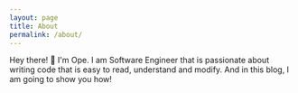 ```yaml
---
layout: page
title: About
permalink: /about/
---
```


Hey there! 👋 I'm Ope. I am Software Engineer that is passionate about writing code that is easy to read, understand and modify.
And in this blog, I am going to show you how!

